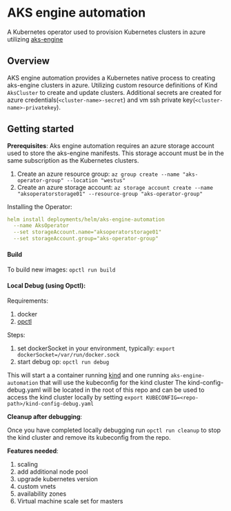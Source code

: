 # AKS engine automation

A Kubernetes operator used to provision Kubernetes clusters in azure utilizing [aks-engine](https://github.com/Azure/aks-engine)

## Overview
AKS engine automation provides a Kubernetes native process to creating aks-engine clusters in azure. 
Utilizing custom resource definitions of Kind `AksCluster` to create and update clusters. 
Additional secrets are created for azure credentials(`<cluster-name>-secret`) and vm ssh private key(`<cluster-name>-privatekey`).

## Getting started

**Prerequisites**:
Aks engine automation requires an azure storage account used to store the aks-engine manifests. 
This storage account must be in the same subscription as the Kubernetes clusters.
1. Create an azure resource group: 
`az group create --name "aks-operator-group" --location "westus"`
1. Create an azure storage account: 
`az storage account create --name "aksoperatorstorage01" --resource-group "aks-operator-group"`

Installing the Operator:
```yaml
helm install deployments/helm/aks-engine-automation 
  --name AksOperator 
  --set storageAccount.name="aksoperatorstorage01" 
  --set storageAccount.group="aks-operator-group"
```

#### Build
To build new images:
`opctl run build`

#### Local Debug (using Opctl):

Requirements:
1. docker
2. [opctl](https://opctl.io/docs/getting-started/opctl.html#installation)

 Steps:
1. set dockerSocket in your environment, typically: `export dockerSocket=/var/run/docker.sock`
1. start debug op: `opctl run debug`

This will start a a container running [kind](https://github.com/kubernetes-sigs/kind) and one running `aks-engine-automation` that will use the kubeconfig for the kind cluster
The kind-config-debug.yaml will be located in the root of this repo and can be used to access the kind cluster locally by setting `export KUBECONFIG=<repo-path>/kind-config-debug.yaml`

**Cleanup after debugging**:

Once you have completed locally debugging run `opctl run cleanup` to stop the kind cluster and remove its kubeconfig from the repo.


**Features needed**:
1. scaling
1. add additional node pool
1. upgrade kubernetes version
1. custom vnets
1. availability zones
1. Virtual machine scale set for masters
